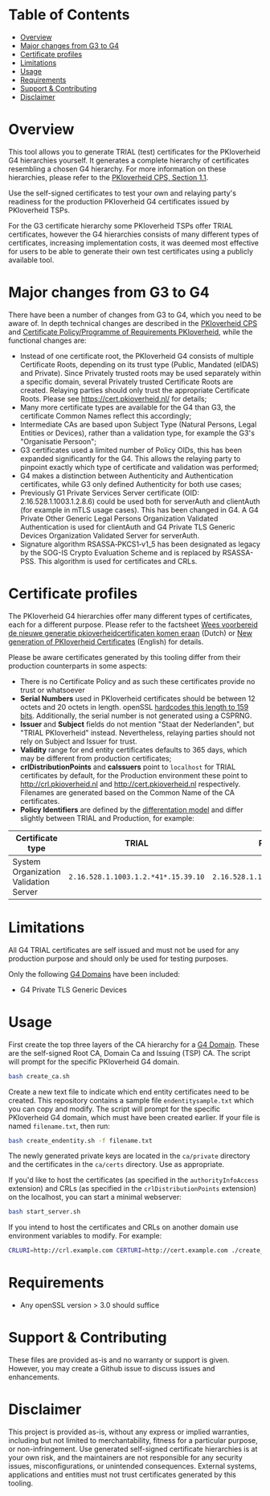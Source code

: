 # Table of Contents

- [Overview](#overview)
- [Major changes from G3 to G4](#major-changes-from-g3-to-g4)
- [Certificate profiles](#certificate-profiles)
- [Limitations](#limitations)
- [Usage](#usage)
- [Requirements](#requirements)
- [Support & Contributing](#support--contributing)
- [Disclaimer](#disclaimer)

# Overview

This tool allows you to generate TRIAL (test) certificates for the PKIoverheid G4 hierarchies yourself. It generates a complete hierarchy of certificates resembling a chosen G4 hierarchy. For more information on these hierarchies, please refer to the [PKIoverheid CPS, Section 1.1](https://cps.pkioverheid.nl/pkioverheid-cps-unified-v5.4.html#id__11-overview). 

Use the self-signed certificates to test your own and relaying party's readiness for the production PKIoverheid G4 certificates issued by PKIoverheid TSPs. 

For the G3 certificate hierarchy some PKIoverheid TSPs offer TRIAL certificates, however the G4 hierarchies consists of many different types of certificates, increasing implementation costs, it was deemed most effective for users to be able to generate their own test certificates using a publicly available tool. 

# Major changes from G3 to G4

There have been a number of changes from G3 to G4, which you need to be aware of. In depth technical changes are described in the [PKIoverheid CPS](https://cps.pkioverheid.nl) and [Certificate Policy/Programme of Requirements PKIoverheid](https://cp.pkioverheid.nl/), while the functional changes are:  

- Instead of one certificate root, the PKIoverheid G4 consists of multiple Certificate Roots, depending on its trust type (Public, Mandated (eIDAS) and Private). Since Privately trusted roots may be used separately within a specific domain, several Privately trusted Certificate Roots are created. Relaying parties should only trust the appropriate Certificate Roots. Please see https://cert.pkioverheid.nl/ for details;
- Many more certificate types are available for the G4 than G3, the certificate Common Names reflect this accordingly;
- Intermediate CAs are based upon Subject Type (Natural Persons, Legal Entities or Devices), rather than a validation type, for example the G3's "Organisatie Persoon";
- G3 certificates used a limited number of Policy OIDs, this has been expanded significantly for the G4. This allows the relaying party to pinpoint exactly which type of certificate and validation was performed; 
- G4 makes a distinction between Authenticity and Authentication certificates, while G3 only defined Authenticity for both use cases;
- Previously G1 Private Services Server certificate (OID: 2.16.528.1.1003.1.2.8.6) could be used both for serverAuth and clientAuth (for example in mTLS usage cases). This has been changed in G4. A G4 Private Other Generic Legal Persons Organization Validated Authentication is used for clientAuth and G4 Private TLS Generic Devices Organization Validated Server for serverAuth. 
- Signature algorithm RSASSA‐PKCS1‐v1_5 has been designated as legacy by the SOG-IS Crypto Evaluation Scheme and is replaced by RSASSA-PSS. This algorithm is used for certificates and CRLs. 

# Certificate profiles

The PKIoverheid G4 hierarchies offer many different types of certificates, each for a different purpose. Please refer to the factsheet [Wees voorbereid de nieuwe generatie pkioverheidcertificaten komen eraan](https://www.logius.nl/onze-dienstverlening/domeinen/toegang/pkioverheid/wees-voorbereid-de-nieuwe-generatie-pkioverheidcertificaten-komen-eraan) (Dutch) or [New generation of PKIoverheid Certificates](https://www.logius.nl/english/pkioverheid/new-generation-pkioverheid-certificates) (English) for details. 

Please be aware certificates generated by this tooling differ from their production counterparts in some aspects: 

- There is no Certificate Policy and as such these certificates provide no trust or whatsoever
- **Serial Numbers** used in PKIoverheid certificates should be between 12 octets and 20 octets in length. openSSL [hardcodes this length to 159 bits](https://github.com/openssl/openssl/blob/da8de0e8dd3e09655cd17ef700359c63acdc9cd4/apps/include/apps.h#L324). Additionally, the serial number is not generated using a CSPRNG.
- **Issuer** and **Subject** fields do not mention "Staat der Nederlanden", but "TRIAL PKIoverheid" instead. Nevertheless, relaying parties should not rely on Subject and Issuer for trust. 
- **Validity** range for end entity certificates defaults to 365 days, which may be different from production certificates;
- **crlDistributionPoints** and **caIssuers** point to `localhost` for TRIAL certificates by default, for the Production environment these point to http://crl.pkioverheid.nl and http://cert.pkioverheid.nl respectively. Filenames are generated based on the Common Name of the CA certificates.
- **Policy Identifiers** are defined by the [differentation model](https://oid.pkioverheid.nl/) and differ slightly between TRIAL and Production, for example: 

| Certificate type                      | TRIAL                               | Production                          |
|---------------------------------------|-------------------------------------|-------------------------------------|
| System Organization Validation Server | `2.16.528.1.1003.1.2.*41*.15.39.10` | `2.16.528.1.1003.1.2.*44*.15.39.10` | 

# Limitations

All G4 TRIAL certificates are self issued and must not be used for any production purpose and should only be used for testing purposes.

Only the following [G4 Domains](https://cp.pkioverheid.nl/pkioverheid-por-v5.1.html#id__11-overview) have been included:

- G4 Private TLS Generic Devices

# Usage

First create the top three layers of the CA hierarchy for a [G4 Domain](https://cp.pkioverheid.nl/pkioverheid-por-v5.1.html#id__11-overview). These are the self-signed Root CA, Domain Ca and Issuing (TSP) CA. The script will prompt for the specific PKIoverheid G4 domain. 

```bash
bash create_ca.sh
```

Create a new text file to indicate which end entity certificates need to be created. This repository contains a sample file `endentitysample.txt` which you can copy and modify. The script will prompt for the specific PKIoverheid G4 domain, which must have been created earlier. If your file is named `filename.txt`, then run:  

```bash
bash create_endentity.sh -f filename.txt
```

The newly generated private keys are located in the `ca/private` directory and the certificates in the `ca/certs` directory. Use as appropriate.

If you'd like to host the certificates (as specified in the `authorityInfoAccess` extension) and CRLs (as specified in the `crlDistributionPoints` extension) on the localhost, you can start a minimal webserver:

```bash
bash start_server.sh
```

If you intend to host the certificates and CRLs on another domain use environment variables to modify. For example:

```bash
CRLURI=http://crl.example.com CERTURI=http://cert.example.com ./create_ca.sh 
```

# Requirements

- Any openSSL version > 3.0 should suffice

# Support & Contributing

These files are provided as-is and no warranty or support is given. However, you may create a Github issue to discuss issues and enhancements. 

# Disclaimer

This project is provided as-is, without any express or implied warranties, including but not limited to merchantability, fitness for a particular purpose, or non-infringement. Use generated self-signed certificate hierarchies is at your own risk, and the maintainers are not responsible for any security issues, misconfigurations, or unintended consequences. External systems, applications and entities must not trust certificates generated by this tooling. 
